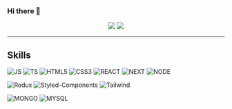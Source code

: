 ### Hi there 👋

<p align="center">
  <img src="https://github-readme-stats.vercel.app/api?username=songforthemute&show_icons=true&hide=issues,contribs"/>
  <img src="https://github-readme-stats.vercel.app/api/wakatime?username=songforthemute" />
</p>

---

## Skills

![JS](https://img.shields.io/badge/JavaScript-F7DF1E?style=flat-square&logo=JavaScript&logoColor=black)
![TS](https://img.shields.io/badge/TypeScript-3178C6?style=flat-square&logo=TypeScript&logoColor=white)
![HTML5](https://img.shields.io/badge/HTML5-E34F26?style=flat-square&logo=HTML5&logoColor=white)
![CSS3](https://img.shields.io/badge/CSS3-1572B6?style=flat-square&logo=CSS3&logoColor=white)
![REACT](https://img.shields.io/badge/React.js-61DAFB?style=flat-square&logo=React&logoColor=black)
![NEXT](https://img.shields.io/badge/Next.js-000000?style=flat-square&logo=Next.js&logoColor=white)
![NODE](https://img.shields.io/badge/node.js-339933?style=flat-square&logo=node.js&logoColor=white)



![Redux](https://img.shields.io/badge/redux-764ABC?style=flat-square&logo=redux&logoColor=white)
![Styled-Components](https://img.shields.io/badge/styled%20components-DB7093?style=flat-square&logo=styledcomponents&logoColor=white)
![Tailwind](https://img.shields.io/badge/Tailwind%20css-06B6D4?style=flat-square&logo=TailwindCSS&logoColor=white)



![MONGO](https://img.shields.io/badge/MongoDB-47A248?style=flat-square&logo=MongoDB&logoColor=white)
![MYSQL](https://img.shields.io/badge/MySQL-4479A1?style=flat-square&logo=MySQL&logoColor=white)

<!--

![PS](https://img.shields.io/badge/adobe%20photoshop-31A8FF?style=for-the-badge&logo=adobephotoshop&logoColor=white)
![AI](https://img.shields.io/badge/adobe%20illustrator-FF9A00?style=for-the-badge&logo=adobeillustrator&logoColor=white)

---

### Tech Blog

<a href="https://medium.com/@songforthemute"><img src="https://img.shields.io/badge/medium-000000?style=for-the-badge&logo=medium&logoColor=white"/></a>

-->
